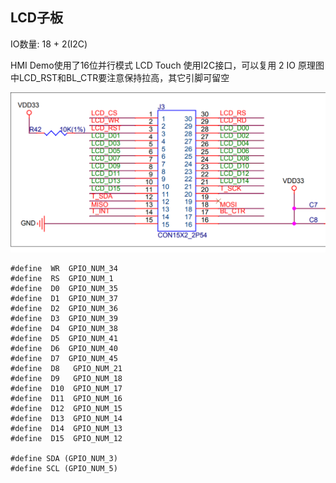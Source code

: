 ## LCD子板
IO数量: 18 + 2(I2C)

HMI Demo使用了16位并行模式
LCD Touch 使用I2C接口，可以复用 2 IO
原理图中LCD_RST和BL_CTR要注意保持拉高，其它引脚可留空

![LCD_Socket](LCD_Socket.png)

```
#define  WR  GPIO_NUM_34
#define  RS  GPIO_NUM_1
#define  D0  GPIO_NUM_35
#define  D1  GPIO_NUM_37
#define  D2  GPIO_NUM_36
#define  D3  GPIO_NUM_39
#define  D4  GPIO_NUM_38
#define  D5  GPIO_NUM_41
#define  D6  GPIO_NUM_40
#define  D7  GPIO_NUM_45
#define  D8   GPIO_NUM_21
#define  D9   GPIO_NUM_18
#define  D10  GPIO_NUM_17
#define  D11  GPIO_NUM_16
#define  D12  GPIO_NUM_15
#define  D13  GPIO_NUM_14
#define  D14  GPIO_NUM_13
#define  D15  GPIO_NUM_12

#define SDA (GPIO_NUM_3)
#define SCL (GPIO_NUM_5)
```

